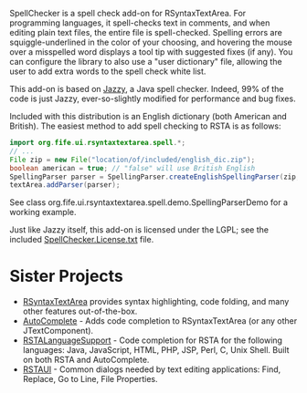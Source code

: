 SpellChecker is a spell check add-on for RSyntaxTextArea.  For programming languages, it spell-checks text in comments, and when editing plain text files, the entire file is spell-checked.  Spelling errors are squiggle-underlined in the color of your choosing, and hovering the mouse over a misspelled word displays a tool tip with suggested fixes (if any).  You can configure the library to also use a "user dictionary" file, allowing the user to add extra words to the spell check white list.

This add-on is based on [Jazzy](http://jazzy.sourceforge.net), a Java spell checker.  Indeed, 99% of the code is just Jazzy, ever-so-slightly modified for performance and bug fixes.

Included with this distribution is an English dictionary (both American and
British).  The easiest method to add spell checking to RSTA is as follows:

```java
import org.fife.ui.rsyntaxtextarea.spell.*;
// ...
File zip = new File("location/of/included/english_dic.zip");
boolean american = true; // "false" will use British English
SpellingParser parser = SpellingParser.createEnglishSpellingParser(zip, american);
textArea.addParser(parser);
```

See class org.fife.ui.rsyntaxtextarea.spell.demo.SpellingParserDemo for a working example.  

Just like Jazzy itself, this add-on is licensed under the LGPL; see the included
[SpellChecker.License.txt](https://github.com/bobbylight/SpellChecker/blob/master/src/main/dist/SpellChecker.License.txt) file.

# Sister Projects

* [RSyntaxTextArea](https://github.com/bobbylight/RSyntaxTextArea) provides syntax highlighting, code folding, and many other features out-of-the-box.
* [AutoComplete](https://github.com/bobbylight/AutoComplete) - Adds code completion to RSyntaxTextArea (or any other JTextComponent).
* [RSTALanguageSupport](https://github.com/bobbylight/RSTALanguageSupport) - Code completion for RSTA for the following languages: Java, JavaScript, HTML, PHP, JSP, Perl, C, Unix Shell.  Built on both RSTA and AutoComplete.
* [RSTAUI](https://github.com/bobbylight/RSTAUI) - Common dialogs needed by text editing applications: Find, Replace, Go to Line, File Properties.


